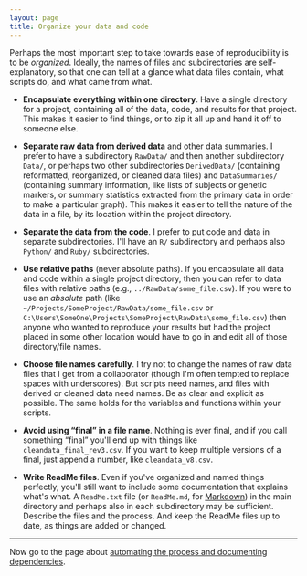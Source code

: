 ```yaml
---
layout: page
title: Organize your data and code
---
```


Perhaps the most important step to take towards ease of
reproducibility is to be _organized_. Ideally, the names of files and
subdirectories are self-explanatory, so that one can tell at a glance
what data files contain, what scripts do, and what came from what.

- **Encapsulate everything within one directory**. Have a single
    directory for a project, containing all of the data, code, and
    results for that project. This makes it easier to find things, or
    to zip it all up and hand it off to someone else.

- **Separate raw data from derived data** and other data summaries. I
    prefer to have a subdirectory `RawData/` and then another
    subdirectory `Data/`, or perhaps two other subdirectories
    `DerivedData/` (containing reformatted, reorganized, or cleaned
    data files) and `DataSummaries/` (containing summary information,
    like lists of subjects or genetic markers, or summary statistics
    extracted from the primary data in order to make a particular
    graph). This makes it easier to tell the nature of the data in a
    file, by its location within the project directory.

- **Separate the data from the code**. I prefer to put code and data in
    separate subdirectories. I'll have an `R/` subdirectory and
    perhaps also `Python/` and `Ruby/` subdirectories.

- **Use relative paths** (never absolute paths). If you encapsulate
    all data and code within a single project directory, then you can
    refer to data files with relative paths (e.g.,
    `../RawData/some_file.csv`). If you were to use an _absolute_
    path (like `~/Projects/SomeProject/RawData/some_file.csv` or
    `C:\Users\SomeOne\Projects\SomeProject\RawData\some_file.csv`)
    then anyone who wanted to reproduce your results but had the
    project placed in some other location would have to go in and edit
    all of those directory/file names.

- **Choose file names carefully**. I try not to change the names of
    raw data files that I get from a collaborator (though I'm often
    tempted to replace spaces with underscores). But scripts need
    names, and files with derived or cleaned data need names. Be as
    clear and explicit as possible. The same holds for the variables
    and functions within your scripts.

- **Avoid using &ldquo;final&rdquo; in a file name**. Nothing is ever
    final, and if you call something &ldquo;final&rdquo; you'll end up
    with things like `cleandata_final_rev3.csv`. If you want to keep
    multiple versions of a final, just append a number, like
    `cleandata_v8.csv`.

- **Write ReadMe files**. Even if you've organized and named things
    perfectly, you'll still want to include some documentation that
    explains what's what. A `ReadMe.txt` file (or `ReadMe.md`, for
    [Markdown](http://daringfireball.net/projects/markdown/)) in the
    main directory and perhaps also in each subdirectory may be
    sufficient. Describe the files and the process. And keep the
    ReadMe files up to date, as things are added or changed.

---

Now go to the page about [automating the process and documenting dependencies](automate.html).
